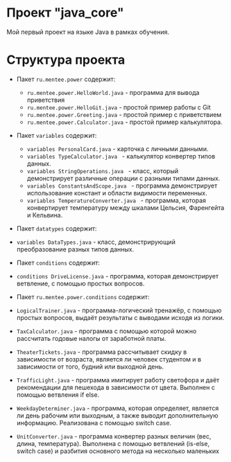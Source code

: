 # Проект "java_core"

Мой первый проект на языке Java в рамках обучения.


#
# Структура проекта

- Пакет `ru.mentee.power` содержит:
    - `ru.mentee.power.HelloWorld.java` - программа для вывода приветствия
    - `ru.mentee.power.HelloGit.java` - простой пример работы с Git
    - `ru.mentee.power.Greeting.java` - простой пример с приветствием
    - `ru.mentee.power.Calculator.java` - простой пример калькулятора.
  
- Пакет `variables` содержит:
  - `variables PersonalCard.java` - карточка с личными данными.
  - `variables TypeCalculator.java ` - калькулятор конвертер типов данных.
  - `variables StringOperations.java ` - класс, который демонстрирует различные операции с разными типами данных.
  - `variables ConstantsAndScope.java ` - программа демонстрирует использование констант и области видимости переменных.
  - `variables TemperatureConverter.java ` - программа, которая конвертирует температуру между шкалами Цельсия, Фаренгейта и Кельвина.

 - Пакет `datatypes` содержит:
 - `variables DataTypes.java` - класс, демонстрирующий преобразование разных типов данных.

- Пакет `conditions` содержит:
- `conditions DriveLicense.java` - программа, которая демонстрирует ветвление, с помощью простых вопросов.

- Пакет `ru.mentee.power.conditions` содержит:
- `LogicalTrainer.java` - программа-логический тренажёр, с помощью простых вопросов, выдаёт результаты с выводами исходя
из логики.
- `TaxCalculator.java` - программа с помощью которой можно рассчитать годовые налогы от заработной платы.
- `TheaterTickets.java` - программа рассчитывает скидку в зависимости от возраста, является ли человек студентом
и в зависимости от того, будний или выходной день.
- `TrafficLight.java` - программа имитирует работу светофора и даёт рекомендации для пешехода в зависимости
  от цвета. Выполнен с помощью ветвления if else.
- `WeekdayDeterminer.java` - программа, которая определяет, является ли день рабочим или выходным, 
а также выводит дополнительную информацию. Реализована с помощью switch case.
- `UnitConverter.java` - программа конвертер разных величин (вес, длина, температура). Выполнена с помощью ветвлений (is-else, switch case) 
и разбития основного метода на несколько маленьких


  
